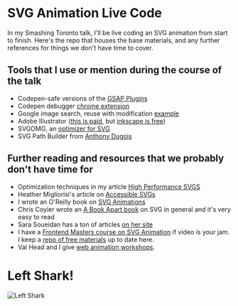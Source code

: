 # SVG Animation Live Code

In my Smashing Toronto talk, I'll be live coding an SVG animation from start to finish. Here's the repo that houses the base materials, and any further references for things we don't have time to cover.

## Tools that I use or mention during the course of the talk

- Codepen-safe versions of the [GSAP Plugins](http://codepen.io/GreenSock/pen/OPqpRJ)
- Codepen debugger [chrome extension](https://chrome.google.com/webstore/detail/codopen/agnkphdgffianchpipdbkeaclfbobaak)
- Google image search, reuse with modification [example](https://www.google.com/search?q=thing&tbm=isch&source=lnt&tbs=sur:fmc&sa=X&ved=0ahUKEwjo3bL8utbbAhUM44MKHcH2BgwQpwUIIA&biw=1289&bih=1209&dpr=1)
- Adobe Illustrator ([this is paid](https://www.adobe.com/products/illustrator.html), but [inkscape is free](https://inkscape.org/en/))
- SVGOMG, an [optimizer for SVG](https://jakearchibald.github.io/svgomg/)
- SVG Path Builder from [Anthony Dugois](https://codepen.io/anthonydugois/full/mewdyZ)

## Further reading and resources that we probably don't have time for

- Optimization techniques in my article [High Performance SVGS](https://css-tricks.com/high-performance-svgs/)
- Heather Migliorisi's article on [Accessible SVGs](https://css-tricks.com/accessible-svgs/)
- I wrote an O'Reilly book on [SVG Animations](https://www.amazon.com/SVG-Animations-Implementations-Responsive-Animation-ebook/dp/B06XPVW2PP/)
- Chris Coyier wrote an [A Book Apart book](https://abookapart.com/products/practical-svg) on SVG in general and it's very easy to read
- Sara Soueidan has a ton of articles [on her site](https://www.sarasoueidan.com/blog/)
- I have a [Frontend Masters course on SVG Animation](https://frontendmasters.com/courses/svg-animation/) if video is your jam. I keep a [repo of free materials](https://github.com/sdras/svg-workshop) up to date here.
- Val Head and I give [web animation workshops](https://webanimationworkshops.com/).

# Left Shark!

![Left Shark](https://github.com/sdras/livecode-svganimation/raw/master/images/leftshark.gif)
